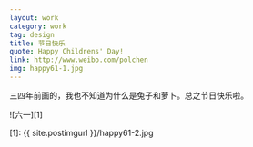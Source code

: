 ```yaml
---
layout: work
category: work
tag: design
title: 节日快乐
quote: Happy Childrens' Day!
link: http://www.weibo.com/polchen
img: happy61-1.jpg
---
```


三四年前画的，我也不知道为什么是兔子和萝卜。总之节日快乐啦。

<!-- more -->

![六一][1]

[1]: {{ site.postimgurl }}/happy61-2.jpg